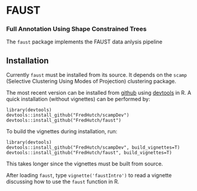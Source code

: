 # FAUST
### Full Annotation Using Shape Constrained Trees

The `faust` package implements the FAUST data anlysis pipeline

## Installation

Currently `faust` must be installed from its source. It depends on the `scamp` (Selective Clustering Using Modes of Projection) clustering package. 

The most recent version can be installed from [github](https://github.com/FredHutch/faust) using [devtools](https://github.com/r-lib/devtools) in R. A quick installation (without vignettes) can be performed by:

    library(devtools)
    devtools::install_github("FredHutch/scampDev")
    devtools::install_github("FredHutch/faust")
    
To build the vignettes during installation, run:

    library(devtools)
    devtools::install_github("FredHutch/scampDev", build_vignettes=T)
    devtools::install_github("FredHutch/faust", build_vignettes=T)
    
This takes longer since the vignettes must be built from source.

After loading `faust`, type `vignette('faustIntro')` to read a vignette discussing how to use the `faust` function in R.
